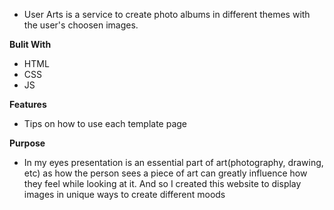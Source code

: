 - User Arts is a service to create photo albums in different themes with the user's choosen images.

**Bulit With**
- HTML
- CSS
- JS

**Features**
 - Tips on how to use each template page

**Purpose**
- In my eyes presentation is an essential part of art(photography, drawing, etc) as how the person sees a piece of art can greatly influence how they feel while looking at it.
And so I created this website to display images in unique ways to create different moods